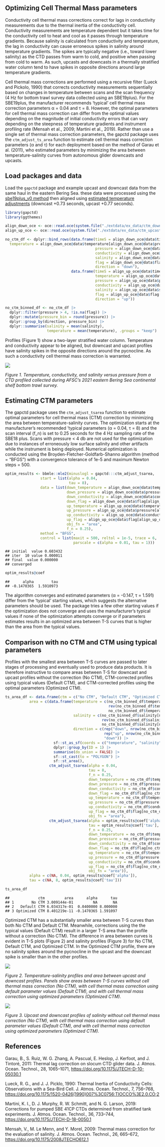## Optimizing Cell Thermal Mass parameters

Conductivity cell thermal mass corrections correct for lags in
conductivity measurements due to the thermal inertia of the conductivity
cell. Conductivity measurements are temperature dependent but it takes
time for the conductivity cell to heat and cool as it passes through
temperature gradients. Because salinity is calculated from conductivity
and temperature, the lag in conductivity can cause erroneous spikes in
salinity around temperature gradients. The spikes are typically negative
(i.e., toward lower salinity) as the CTD passes from warm to cold, and
positive when passing from cold to warm. As such, upcasts and downcasts
in a thermally stratified water column tend to have spikes in opposite
directions around large temperature gradients.

Cell thermal mass corrections are performed using a recursive filter
(Lueck and Pickolo, 1990) that corrects conductivity measurements
sequentially based on changes in temperature between scans and the scan
frequency (4 Hz for bottom trawl survey data collected using an
SBE19plus). For the SBE19plus, the manufacturer recommends ‘typical’
cell thermal mass correction parameters α = 0.04 and τ = 8. However, the
optimal parameters for cell thermal mass correction can differ from the
optimal values depending on the magnitude of initial conductivity errors
that can vary depending on the steepness of temperature gradients and
instrument profiling rate (Mensah et al., 2009; Martini et al., 2019).
Rather than use a single set of thermal mass correction parameters, the
gapctd package uses the `ctm_adjust_ts_area` function to estimate cell
thermal mass correction parameters (α and τ) for each deployment based
on the method of Garau et al. (2011), who estimated parameters by
minimizing the area between temperature-salinity curves from autonomous
glider downcasts and upcasts.

## Load packages and data

Load the `gapctd` package and example upcast and downcast data from the
same haul in the eastern Bering Sea. these data were processed using the
[sbe19plus_v0 method](batch_processing_methods.md) then aligned using
[estimated temperature adjustments](estimating_alignment.md) (downcast
+0.73 seconds, upcast +0.77 seconds).

``` r
library(gapctd)
library(ggthemes)

align_down_oce <- oce::read.oce(system.file("./extdata/ex_data/ctm_downcast_ex.cnv", package = "gapctd"))
align_up_oce <- oce::read.oce(system.file("./extdata/ex_data/ctm_upcast_ex.cnv", package = "gapctd"))

no_ctm_df <- dplyr::bind_rows(data.frame(timeS = align_down_oce@data$timeS[align_down_oce@data$pressure > 4],
  temperature = align_down_oce@data$temperature[align_down_oce@data$pressure > 4], 
                                         pressure = align_down_oce@data$pressure[align_down_oce@data$pressure > 4],
                                         conductivity = align_down_oce@data$conductivity[align_down_oce@data$pressure > 4],
                                         salinity = align_down_oce@data$salinity[align_down_oce@data$pressure > 4],
                                         flag = align_down_oce@data$flag[align_down_oce@data$pressure > 4],
                                         direction = "down"),
                              data.frame(timeS = align_up_oce@data$timeS[align_up_oce@data$pressure > 4],
                                         temperature = align_up_oce@data$temperature[align_up_oce@data$pressure > 4], 
                                         pressure = align_up_oce@data$pressure[align_up_oce@data$pressure > 4],
                                         conductivity = align_up_oce@data$conductivity[align_up_oce@data$pressure > 4],
                                         salinity = align_up_oce@data$salinity[align_up_oce@data$pressure > 4],
                                         flag = align_up_oce@data$flag[align_up_oce@data$pressure > 4],
                                         direction = "up"))

no_ctm_binned_df <- no_ctm_df |>
  dplyr::filter(pressure > 4, !is.na(flag)) |>
  dplyr::mutate(pressure_bin = round(pressure)) |>
  dplyr::group_by(direction, pressure_bin) |>
  dplyr::summarise(salinity = mean(salinity),
                   temperature = mean(temperature), .groups = "keep")
```

Profiles (Figure 1) show a two-layer stratified water column.
Temperature and conductivity appear to be aligned, but downcast and
upcast profiles have salinity spikes in the opposite directions around
the pycnocline. As such a conductivity cell thermal mass correction is
warranted.

![](estimating_ctm_files/figure-markdown_github/unnamed-chunk-1-1.png)

<i>Figure 1. Temperature, conductivity, and salinity versus pressure
from a CTD profiled collected during AFSC’s 2021 eastern Bering Sea
continental shelf bottom trawl survey.</i>

## Estimating CTM parameters

The gapctd package uses the `ctm_adjust_tsarea` function to estimate
optimal parameters for cell thermal mass (CTM) correction by minimizing
the area between temperature-salinity curves. The optimization starts at
the manufacturer’s recommended ’typical parameters (α = 0.04, τ = 8) and
the scan interval (f_n) is set to 0.25 seconds for the 4 Hz sampling
rate of the SBE18 plus. Scans with pressure \< 4 db are not used for the
optimization due to instances of erroneously low surface salinity and
other artifacts while the instrument is being deployed. Numerical
optimization is conducted using the Broyden-Fletcher-Goldfarb-Shanno
algorithm (method = “BFGS”) with a convergence tolerance of 1e-5 and
maximum Newton steps = 500.

``` r
optim_results <- bbmle::mle2(minuslogl = gapctd:::ctm_adjust_tsarea,
                start = list(alpha = 0.04,
                             tau = 8),
                data = list(down_temperature = align_down_oce@data$temperature[align_down_oce@data$pressure > 4],
                            down_pressure = align_down_oce@data$pressure[align_down_oce@data$pressure > 4],
                            down_conductivity = align_down_oce@data$conductivity[align_down_oce@data$pressure > 4],
                            down_flag = align_down_oce@data$flag[align_down_oce@data$pressure > 4],
                            up_temperature = align_up_oce@data$temperature[align_up_oce@data$pressure > 4],
                            up_pressure = align_up_oce@data$pressure[align_up_oce@data$pressure > 4],
                            up_conductivity = align_up_oce@data$conductivity[align_up_oce@data$pressure > 4],
                            up_flag = align_up_oce@data$flag[align_up_oce@data$pressure > 4],
                            obj_fn = "area",
                            f_n = 0.25),
                method = "BFGS",
                control = list(maxit = 500, reltol = 1e-5, trace = 6,
                               parscale = c(alpha = 0.01, tau = 1)))
```

    ## initial  value 0.603432 
    ## iter  10 value 0.000011
    ## final  value 0.000000 
    ## converged

``` r
optim_results@coef
```

    ##      alpha        tau 
    ## -0.1470365  1.5910973

The algorithm converges and estimated parameters (α = -0.147, τ = 1.591)
differ from the ‘typical’ starting values, which suggests the
alternative parameters should be used. The package tries a few other
starting values if the optimization does not converge and uses the
manufacturer’s typical values if none of the optimization attempts
converge or if parameters estimates results in an optimized area between
T-S curves that is higher than the area from the typical values.

## Comparison with no CTM and CTM using typical parameters

Profiles with the smallest area between T-S curves are passed to later
stages of processing and eventually used to produce data products. It is
therefore instructive to compare areas between T-S for downcast and
upcast profiles without the correction (No CTM), CTM-corrected profiles
using typical values (Default CTM), and CTM-corrected profiles using the
optimal parameters (Optimized CTM).

``` r
ts_area_df <- data.frame(ctm = c("No CTM", "Default CTM", "Optimized CTM"),
           area = c(data.frame(temperature = c(no_ctm_binned_df$temperature[no_ctm_binned_df$direction == "down"],
                                               rev(no_ctm_binned_df$temperature[no_ctm_binned_df$direction == "up"]),
                                               no_ctm_binned_df$temperature[no_ctm_binned_df$direction == "down"][1]),
                               salinity = c(no_ctm_binned_df$salinity[no_ctm_binned_df$direction == "down"],
                                            rev(no_ctm_binned_df$salinity[no_ctm_binned_df$direction == "up"]),
                                            no_ctm_binned_df$salinity[no_ctm_binned_df$direction == "down"][1]),
                               direction = c(rep("down", nrow(no_ctm_binned_df)/2),
                                             rep("up", nrow(no_ctm_binned_df)/2),
                                             "down")) |>
                      sf::st_as_sf(coords = c("temperature", "salinity")) |>
                      dplyr::group_by(ID = 1) |>
                      summarise(do_union = FALSE) |>
                      sf::st_cast(to = "POLYGON") |>
                      sf::st_area(),
                    ctm_adjust_tsarea(alpha = 0.04,
                                      tau = 8,
                                      f_n = 0.25,
                                      down_temperature = no_ctm_df$temperature[no_ctm_df$direction == "down"],
                                      down_pressure = no_ctm_df$pressure[no_ctm_df$direction == "down"],
                                      down_conductivity = no_ctm_df$conductivity[no_ctm_df$direction == "down"],
                                      down_flag = no_ctm_df$flag[no_ctm_df$direction == "down"],
                                      up_temperature = no_ctm_df$temperature[no_ctm_df$direction == "up"],
                                      up_pressure = no_ctm_df$pressure[no_ctm_df$direction == "up"],
                                      up_conductivity = no_ctm_df$conductivity[no_ctm_df$direction == "up"],
                                      up_flag = no_ctm_df$flag[no_ctm_df$direction == "up"],
                                      obj_fn = "area"),
                    ctm_adjust_tsarea(alpha = optim_results@coef['alpha'],
                                      tau = optim_results@coef['tau'],
                                      f_n = 0.25,
                                      down_temperature = no_ctm_df$temperature[no_ctm_df$direction == "down"],
                                      down_pressure = no_ctm_df$pressure[no_ctm_df$direction == "down"],
                                      down_conductivity = no_ctm_df$conductivity[no_ctm_df$direction == "down"],
                                      down_flag = no_ctm_df$flag[no_ctm_df$direction == "down"],
                                      up_temperature = no_ctm_df$temperature[no_ctm_df$direction == "up"],
                                      up_pressure = no_ctm_df$pressure[no_ctm_df$direction == "up"],
                                      up_conductivity = no_ctm_df$conductivity[no_ctm_df$direction == "up"],
                                      up_flag = no_ctm_df$flag[no_ctm_df$direction == "up"],
                                      obj_fn = "area")),
           alpha = c(NA, 0.04, optim_results@coef['alpha']),
           tau = c(NA, 8, optim_results@coef['tau']))

ts_area_df
```

    ##             ctm         area      alpha      tau
    ## 1        No CTM 3.009144e-01         NA       NA
    ## 2   Default CTM 6.034317e-01  0.0400000 8.000000
    ## 3 Optimized CTM 8.401219e-11 -0.1470365 1.591097

Optimized CTM has a substantially smaller area between T-S curves than
both No CTM and Default CTM. Meanwhile, corrections using the the
typical values (Default CTM) result in a larger T-S area than the
profile without a correction (No CTM). The difference in area between
curves is evident in T-S plots (Figure 2) and salinity profiles (Figure
3) for No CTM, Default CTM, and Optimized CTM. In the Optimized CTM
profile, there are no salinity spikes around the pycnocline in the
upcast and the downcast spike is smaller than in the other profiles.

![](estimating_ctm_files/figure-markdown_github/unnamed-chunk-5-1.png)

<i>Figure 2. Temperature-salinity profiles and area between upcast and
downcast profiles. Panels show areas between T-S curves without cell
thermal mass correction (No CTM), with cell thermal mass correction
using default parameter values (Default CTM), and with cell thermal mass
correction using optimized parameters (Optimized CTM).</i>

![](estimating_ctm_files/figure-markdown_github/unnamed-chunk-6-1.png)

<i>Figure 3. Upcast and downcast profiles of salinity without cell
thermal mass correction (No CTM), with cell thermal mass correction
using default parameter values (Default CTM), and with cell thermal mass
correction using optimized parameters (Optimized CTM).</i>

## References

Garau, B., S. Ruiz, W. G. Zhang, A. Pascual, E. Heslop, J. Kerfoot, and
J. Tintoré, 2011: Thermal lag correction on slocum CTD glider data. J.
Atmos. Ocean. Technol., 28, 1065–1071,
<https://doi.org/10.1175/JTECH-D-10-05030.1>

Lueck, R. G., and J. J. Picklo, 1990: Thermal Inertia of Conductivity
Cells: Observations with a Sea-Bird Cell. J. Atmos. Ocean. Technol., 7,
756–768,
<https://doi.org/10.1175/1520-0426(1990)007%3C0756:TIOCCO%3E2.0.CO;2>

Martini, K. I., D. J. Murphy, R. W. Schmitt, and N. G. Larson, 2019:
Corrections for pumped SBE 41CP CTDs determined from stratified tank
experiments. J. Atmos. Ocean. Technol., 36, 733–744,
<https://doi.org/10.1175/JTECH-D-18-0050.1>

Mensah, V., M. Le Menn, and Y. Morel, 2009: Thermal mass correction for
the evaluation of salinity. J. Atmos. Ocean. Technol., 26, 665–672,
<https://doi.org/10.1175/2008JTECHO612.1>

